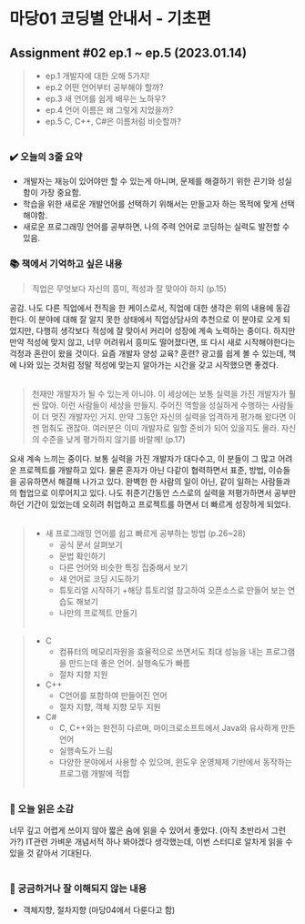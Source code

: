 # 마당01 코딩별 안내서 - 기초편
## Assignment #02 ep.1 ~ ep.5 (2023.01.14)
> * ep.1 개발자에 대한 오해 5가지!
> * ep.2 어떤 언어부터 공부해야 할까?
> * ep.3 새 언어를 쉽게 배우는 노하우?
> * ep.4 언어 이름은 왜 그렇게 지었을까?
> * ep.5 C, C++, C#은 이름처럼 비슷할까?
<br><br>


### ✔️ 오늘의 3줄 요약

* 개발자는 재능이 있어야만 할 수 있는게 아니며, 문제를 해결하기 위한 끈기와 성실함이 가장 중요함.
* 학습을 위한 새로운 개발언어를 선택하기 위해서는 만들고자 하는 목적에 맞게 선택해야함.
* 새로운 프로그래밍 언어를 공부하면, 나의 주력 언어로 코딩하는 실력도 발전할 수 있음.


### 📚 책에서 기억하고 싶은 내용

> 직업은 무엇보다 자신의 흥미, 적성과 잘 맞아야 하지 (p.15)

공감. 나도 다른 직업에서 전직을 한 케이스로서, 직업에 대한 생각은 위의 내용에 동감한다. 이 분야에 대해 잘 알지 못한 상태에서 직업상담사의 추천으로 이 분야로 오게 되었지만, 다행히 생각보다 적성에 잘 맞아서 커리어 성장에 계속 노력하는 중이다. 하지만 만약 적성에 맞지 않고, 너무 어려워서 흥미도 떨어졌다면, 또 다시 새로 시작해야한다는 걱정과 혼란이 왔을 것이다. 요즘 개발자 양성 교육? 훈련? 광고를 쉽게 볼 수 있는데, 책에 나와 있는 것처럼 정말 적성에 맞는지 알아가는 시간을 갖고 시작했으면 좋겠다.
<br><br>


> 천재만 개발자가 될 수 있는게 아니야. 이 세상에는 보통 실력을 가진 개발자가 훨씬 많아. 이런 사람들이 세상을 만들지. 주어진 역할을 성실하게 수행하는 사람들이 더 멋진 개발자인 거지. 만약 그동안 자신의 실력을 엄격하게 평가해 왔다면 이젠 멈춰도 괜찮아. 여러분은 이미 개발자로 일할 준비가 되어 있을지도 몰라. 자신의 수준을 낮게 평가하지 않기를 바랄께! (p.17)

요새 계속 느끼는 중이다. 보통 실력을 가진 개발자가 대다수고, 이 분들이 그 많고 어려운 프로젝트를 개발하고 있다. 물론 혼자가 아닌 다같이 협력하면서 표준, 방법, 이슈들을 공유하면서 해결해 나가고 있다. 완벽한 한 사람의 일이 아닌, 같이 일하는 사람들과의 협업으로 이루어지고 있다. 나도 취준기간동안 스스로의 실력을 저평가하면서 공부만 하던 기간이 있었는데 오히려 취업하고 프로젝트를 하면서 더 빠르게 성장하게 되었다.
<br><br>


> * 새 프로그래밍 언어를 쉽고 빠르게 공부하는 방법 (p.26~28)
>   * 공식 문서 살펴보기
>   * 문법 확인하기
>   * 다른 언어와 비슷한 특징 집중해서 보기
>   * 새 언어로 코딩 시도하기 
>   * 튜토리얼 시작하기  +해당 튜토리얼 참고하여 오픈소스로 만들어 보는 연습도 해보기
>   * 나만의 프로젝트 만들기
<br><br>


> * C
>   * 컴퓨터의 메모리자원을 효율적으로 쓰면서도 최대 성능을 내는 프로그램을 만드는데 좋은 언어. 실행속도가 빠름
>   * 절차 지향 지원
> * C++
>   * C언어를 포함하여 만들어진 언어
>   * 절차 지향, 객체 지향 모두 지원
> * C#
>   * C, C++와는 완전히 다르며, 마이크로소프트에서 Java와 유사하게 만든 언어
>   * 실행속도가 느림
>   * 다양한 분야에서 사용할 수 있으며, 윈도우 운영체제 기반에서 동작하는 프로그램 개발에 적합
<br><br>


### 🤔 오늘 읽은 소감
너무 깊고 어렵게 쓰이지 않아 짧은 숨에 읽을 수 있어서 좋았다. (아직 초반라서 그런가?) IT관련 가벼운 개념서적 하나 봐야겠다 생각했는데, 이번 스터디로 알차게 읽을 수 있을 것 같아서 기대된다.
<br><br>


### 🧩 궁금하거나 잘 이해되지 않는 내용

* 객체지향, 절차지향 (마당04에서 다룬다고 함)
